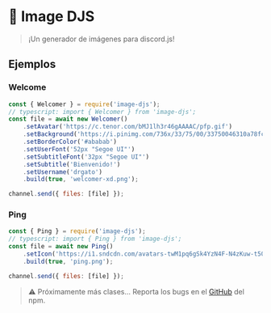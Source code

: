 # 🎨 Image DJS

> ¡Un generador de imágenes para discord.js!

## Ejemplos

### Welcome

```javascript
const { Welcomer } = require('image-djs');
// typescript: import { Welcomer } from 'image-djs';
const file = await new Welcomer()
	.setAvatar('https://c.tenor.com/bMJ1lh3r46gAAAAC/pfp.gif')
	.setBackground('https://i.pinimg.com/736x/33/75/00/33750046310a78fc55914a621c7e0991.jpg')
	.setBorderColor('#ababab')
	.setUserFont('52px "Segoe UI"')
	.setSubtitleFont('32px "Segoe UI"')
	.setSubtitle('Bienvenido!')
	.setUsername('drgato')
	.build(true, 'welcomer-xd.png');

channel.send({ files: [file] });
```

### Ping

```javascript
const { Ping } = require('image-djs');
// typescript: import { Ping } from 'image-djs';
const file = await new Ping()
	.setIcon('https://i1.sndcdn.com/avatars-twM1pq6gSk4YzN4F-N4zKuw-t500x500.jpg')
	.build(true, 'ping.png');

channel.send({ files: [file] });
```

> ⚠️ Próximamente más clases... Reporta los bugs en el [GitHub](https://github.com/drgatoxd/image-djs/issues) del npm.
